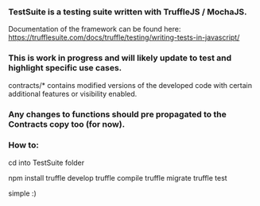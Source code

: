 ### TestSuite is a testing suite written with TruffleJS / MochaJS.
Documentation of the framework can be found here: https://trufflesuite.com/docs/truffle/testing/writing-tests-in-javascript/ 

### This is work in progress and will likely update to test and highlight specific use cases.
contracts/* contains modified versions of the developed code with certain additional features or visibility enabled.

### Any changes to functions should pre propagated to the Contracts copy too (for now).


### How to: 

cd into TestSuite folder

npm install
truffle develop
truffle compile
truffle migrate
truffle test

simple :)